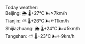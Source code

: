 Today weather:  
Beijing: 🌦   🌡️+27°C 🌬️↖7km/h  
Tianjin: ⛅️  🌡️+26°C 🌬️←11km/h  
Shijiazhuang: 🌦   🌡️+24°C 🌬️↙5km/h  
Tangshan: ⛅️  🌡️+23°C 🌬️←9km/h  
